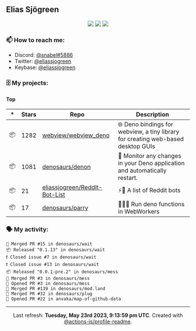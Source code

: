 ## Elias Sjögreen

<p align="center">
  <img src="https://img.shields.io/badge/🎂-dec. 2003-success" />
  <img src="https://img.shields.io/badge/🌎-Stockholm-informational" />
  <img src="https://img.shields.io/badge/👦-He/Him-informational" />
</p>

### 📫 How to reach me:

- Discord: [@snabel#5886](https://discord.com/users/267978757799673866)
- Twitter: [@eliassjogreen](https://twitter.com/eliassjogreen)
- Keybase: [@eliassjogreen](https://keybase.io/eliassjogreen)

### 🗄 My projects:

#### Top
|*|Stars|Repo|Description|
|---|---|---|---|
| 📦 | 1282 | [webview/webview_deno](https://github.com/webview/webview_deno) | 🌐 Deno bindings for webview, a tiny library for creating web-based desktop GUIs |
| 📦 | 1081 | [denosaurs/denon](https://github.com/denosaurs/denon) | 👀 Monitor any changes in your Deno application and automatically restart. |
| 📦 | 21 | [eliassjogreen/Reddit-Bot-List](https://github.com/eliassjogreen/Reddit-Bot-List) | ⚡️🤖 A list of Reddit bots |
| 📦 | 17 | [denosaurs/parry](https://github.com/denosaurs/parry) | 👷🏽‍♂️ Run deno functions in WebWorkers |

### 🗣 My activity:

```
🎉 Merged PR #15 in denosaurs/wait
📦 Released "0.1.13" in denosaurs/wait
❗️ Closed issue #7 in denosaurs/wait
❗️ Closed issue #13 in denosaurs/wait
📦 Released "0.0.1-pre.2" in denosaurs/mess
🎉 Merged PR #3 in denosaurs/mess
💪 Opened PR #3 in denosaurs/mess
🎉 Merged PR #139 in denosaurs/mod.land
🎉 Merged PR #32 in denosaurs/plug
💪 Opened PR #22 in anvaka/map-of-github-data
```

------------
<p align="center">Last refresh: <b>Tuesday, May 23rd 2023, 9:13:59 pm UTC</b>. Created with <a href=https://github.com/marketplace/actions/profile-readme>@actions-js/profile-readme</a>.</p>
